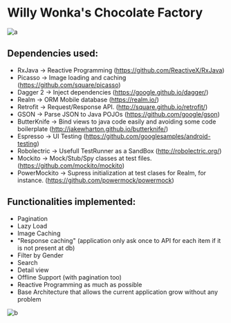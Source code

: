 # Willy Wonka's Chocolate Factory
![a](https://media.licdn.com/media/AAEAAQAAAAAAAAduAAAAJDQzNWQ5ZWJjLTJkNDQtNDljYy05OWM5LTFhMTFmZjM2MTllMg.png)

## Dependencies used:

* RxJava -> Reactive Programming (https://github.com/ReactiveX/RxJava)
* Picasso -> Image loading and caching (https://github.com/square/picasso)
* Dagger 2 -> Inject dependencies (https://google.github.io/dagger/)
* Realm -> ORM Mobile database (https://realm.io/)
* Retrofit -> Request/Response API. (http://square.github.io/retrofit/)
* GSON -> Parse JSON to Java POJOs (https://github.com/google/gson)
* ButterKnife -> Bind views to java code easily and avoiding some code boilerplate (http://jakewharton.github.io/butterknife/)
* Espresso -> UI Testing (https://github.com/googlesamples/android-testing)
* Robolectric -> Usefull TestRunner as a SandBox (http://robolectric.org/)
* Mockito -> Mock/Stub/Spy classes at test files. (https://github.com/mockito/mockito)
* PowerMockito -> Supress initialization at test clases for Realm, for instance. (https://github.com/powermock/powermock)

## Functionalities implemented:

* Pagination
* Lazy Load
* Image Caching
* "Response caching" (application only ask once to API for each item if it is not present at db)
* Filter by Gender
* Search
* Detail view
* Offline Support (with pagination too)
* Reactive Programming as much as possible
* Base Architecture that allows the current application grow without any problem

![b](http://img1.looper.com/img/uploads/2017/03/What_the_Kids_From_the__Willy_Wonka__Movies_Look_Like_Now-1-780x438.jpg)

